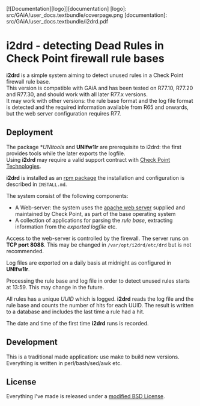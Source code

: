 
[![Documentation][logo]][documentation]
[logo]: src/GAiA/user_docs.textbundle/coverpage.png
[documentation]: src/GAiA/user_docs.textbundle/i2drd.pdf

# i2drd - detecting Dead Rules in Check Point firewall rule bases

**i2drd** is a simple system aiming to detect unused rules in a Check Point
firewall rule base.       
This version is compatible with GAiA and has been tested on R77.10, R77.20
and R77.30, and should work with all later R77.x versions.      
It may work with other versions: the rule base format and the log file format
is detected and the required information available from R65 and onwards, but
the web server configuration requires R77.

## Deployment

The package **UNItools* and **UNIfw1lr** are prerequisite to i2drd: the first
provides tools while the later exports the logfile.        
Using **i2drd** may require a valid support contract with [Check Point
Technologies](http://www.checkpoint.com).       

**i2drd** is installed as an [rpm package](http://en.wikipedia.org/wiki/RPM_Package_Manager)
the installation and configuration is described in ``INSTALL.md``.

The system consist of the following components:

  - A Web-server: the system uses the [apache web server](https://en.wikipedia.org/wiki/Apache_HTTP_Server)
    supplied and maintained by Check Point, as part of the base operating system
  - A collection of applications for parsing the _rule base_, extracting information from the _exported logfile_ etc.

Access to the web-server is controlled by the firewall. The server runs on **TCP
port 8088**. This may be changed in ``/var/opt/i2drd/etc/drd`` but is not
recommended.

Log files are exported on a daily basis at midnight as configured in **UNIfw1lr**.

Processing the rule base and log file in order to detect unused rules starts at 13:59. This may change in the future.

All rules has a unique _UUID_ which is logged. **i2drd** reads the log file and the rule base and counts the number
of hits for each UUID. The result is written to a database and includes the last time a rule had a hit.

The date and time of the first time **i2drd** runs is recorded.

##  Development

This is a traditional made application: use make to build new versions. Everything is written in perl/bash/sed/awk etc.

## License

Everything I've made is released under a
[modified BSD License](https://opensource.org/licenses/BSD-3-Clause).

